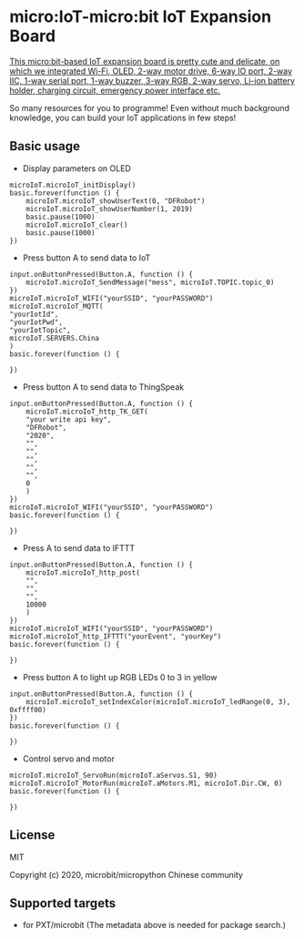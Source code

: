 # micro:IoT-micro:bit IoT Expansion Board 
[This micro:bit-based IoT expansion board is pretty cute and delicate, on which we integrated Wi-Fi, OLED, 2-way motor drive, 6-way IO port, 2-way IIC, 1-way serial port, 1-way buzzer, 3-way RGB, 2-way servo, Li-ion battery holder, charging circuit, emergency power interface etc.](https://www.dfrobot.com/product-1926.html?tracking=5d9d760421f87)

So many resources for you to programme! Even without much background knowledge, you can build your IoT applications in few steps!

## Basic usage

* Display parameters on OLED
```blocks
microIoT.microIoT_initDisplay()
basic.forever(function () {
    microIoT.microIoT_showUserText(0, "DFRobot")
    microIoT.microIoT_showUserNumber(1, 2019)
    basic.pause(1000)
    microIoT.microIoT_clear()
    basic.pause(1000)
})

```

* Press button A to send data to IoT

```blocks
input.onButtonPressed(Button.A, function () {
    microIoT.microIoT_SendMessage("mess", microIoT.TOPIC.topic_0)
})
microIoT.microIoT_WIFI("yourSSID", "yourPASSWORD")
microIoT.microIoT_MQTT(
"yourIotId",
"yourIotPwd",
"yourIotTopic",
microIoT.SERVERS.China
)
basic.forever(function () {
	
})
```

* Press button A to send data to ThingSpeak

```blocks
input.onButtonPressed(Button.A, function () {
    microIoT.microIoT_http_TK_GET(
    "your write api key",
    "DFRobot",
    "2020",
    "",
    "",
    "",
    "",
    "",
    0
    )
})
microIoT.microIoT_WIFI("yourSSID", "yourPASSWORD")
basic.forever(function () {
	
})

```

* Press A to send data to IFTTT

```blocks
input.onButtonPressed(Button.A, function () {
    microIoT.microIoT_http_post(
    "",
    "",
    "",
    10000
    )
})
microIoT.microIoT_WIFI("yourSSID", "yourPASSWORD")
microIoT.microIoT_http_IFTTT("yourEvent", "yourKey")
basic.forever(function () {
	
})

```

* Press button A to light up RGB LEDs 0 to 3 in yellow

```blocks
input.onButtonPressed(Button.A, function () {
    microIoT.microIoT_setIndexColor(microIoT.microIoT_ledRange(0, 3), 0xffff00)
})
basic.forever(function () {
	
})

```

* Control servo and motor
```blocks
microIoT.microIoT_ServoRun(microIoT.aServos.S1, 90)
microIoT.microIoT_MotorRun(microIoT.aMotors.M1, microIoT.Dir.CW, 0)
basic.forever(function () {
	
})
```

## License

MIT

Copyright (c) 2020, microbit/micropython Chinese community  


## Supported targets

* for PXT/microbit
(The metadata above is needed for package search.)

